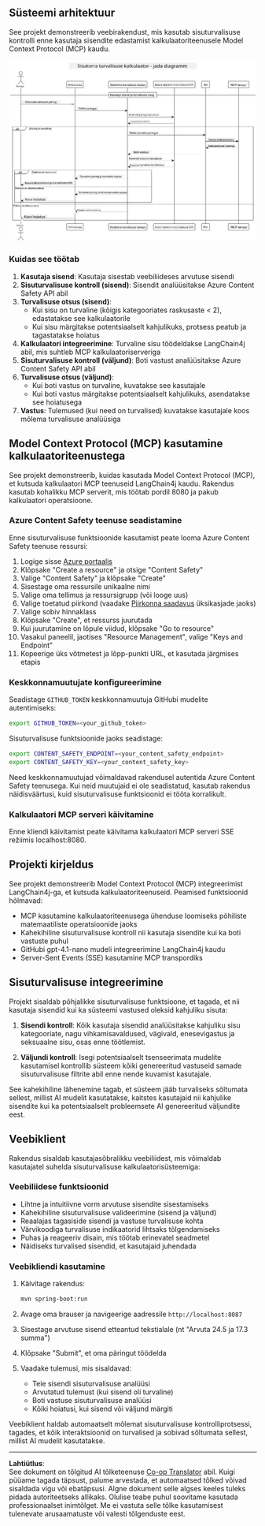 <!--
CO_OP_TRANSLATOR_METADATA:
{
  "original_hash": "e5ea5e7582f70008ea9bec3b3820f20a",
  "translation_date": "2025-10-11T13:02:42+00:00",
  "source_file": "04-PracticalImplementation/samples/java/containerapp/README.md",
  "language_code": "et"
}
-->
## Süsteemi arhitektuur

See projekt demonstreerib veebirakendust, mis kasutab sisuturvalisuse kontrolli enne kasutaja sisendite edastamist kalkulaatoriteenusele Model Context Protocol (MCP) kaudu.

![Süsteemi arhitektuuri diagramm](../../../../../../translated_images/plant.b079fed84e945b7c2978993a16163bb53f0517cfe3548d2e442ff40d619ba4b4.et.png)

### Kuidas see töötab

1. **Kasutaja sisend**: Kasutaja sisestab veebiliideses arvutuse sisendi
2. **Sisuturvalisuse kontroll (sisend)**: Sisendit analüüsitakse Azure Content Safety API abil
3. **Turvalisuse otsus (sisend)**:
   - Kui sisu on turvaline (kõigis kategooriates raskusaste < 2), edastatakse see kalkulaatorile
   - Kui sisu märgitakse potentsiaalselt kahjulikuks, protsess peatub ja tagastatakse hoiatus
4. **Kalkulaatori integreerimine**: Turvaline sisu töödeldakse LangChain4j abil, mis suhtleb MCP kalkulaatoriserveriga
5. **Sisuturvalisuse kontroll (väljund)**: Boti vastust analüüsitakse Azure Content Safety API abil
6. **Turvalisuse otsus (väljund)**:
   - Kui boti vastus on turvaline, kuvatakse see kasutajale
   - Kui boti vastus märgitakse potentsiaalselt kahjulikuks, asendatakse see hoiatusega
7. **Vastus**: Tulemused (kui need on turvalised) kuvatakse kasutajale koos mõlema turvalisuse analüüsiga

## Model Context Protocol (MCP) kasutamine kalkulaatoriteenustega

See projekt demonstreerib, kuidas kasutada Model Context Protocol (MCP), et kutsuda kalkulaatori MCP teenuseid LangChain4j kaudu. Rakendus kasutab kohalikku MCP serverit, mis töötab pordil 8080 ja pakub kalkulaatori operatsioone.

### Azure Content Safety teenuse seadistamine

Enne sisuturvalisuse funktsioonide kasutamist peate looma Azure Content Safety teenuse ressursi:

1. Logige sisse [Azure portaalis](https://portal.azure.com)
2. Klõpsake "Create a resource" ja otsige "Content Safety"
3. Valige "Content Safety" ja klõpsake "Create"
4. Sisestage oma ressursile unikaalne nimi
5. Valige oma tellimus ja ressursigrupp (või looge uus)
6. Valige toetatud piirkond (vaadake [Piirkonna saadavus](https://azure.microsoft.com/en-us/global-infrastructure/services/?products=cognitive-services) üksikasjade jaoks)
7. Valige sobiv hinnaklass
8. Klõpsake "Create", et ressurss juurutada
9. Kui juurutamine on lõpule viidud, klõpsake "Go to resource"
10. Vasakul paneelil, jaotises "Resource Management", valige "Keys and Endpoint"
11. Kopeerige üks võtmetest ja lõpp-punkti URL, et kasutada järgmises etapis

### Keskkonnamuutujate konfigureerimine

Seadistage `GITHUB_TOKEN` keskkonnamuutuja GitHubi mudelite autentimiseks:
```sh
export GITHUB_TOKEN=<your_github_token>
```

Sisuturvalisuse funktsioonide jaoks seadistage:
```sh
export CONTENT_SAFETY_ENDPOINT=<your_content_safety_endpoint>
export CONTENT_SAFETY_KEY=<your_content_safety_key>
```

Need keskkonnamuutujad võimaldavad rakendusel autentida Azure Content Safety teenusega. Kui neid muutujaid ei ole seadistatud, kasutab rakendus näidisväärtusi, kuid sisuturvalisuse funktsioonid ei tööta korralikult.

### Kalkulaatori MCP serveri käivitamine

Enne kliendi käivitamist peate käivitama kalkulaatori MCP serveri SSE režiimis localhost:8080.

## Projekti kirjeldus

See projekt demonstreerib Model Context Protocol (MCP) integreerimist LangChain4j-ga, et kutsuda kalkulaatoriteenuseid. Peamised funktsioonid hõlmavad:

- MCP kasutamine kalkulaatoriteenusega ühenduse loomiseks põhiliste matemaatiliste operatsioonide jaoks
- Kahekihiline sisuturvalisuse kontroll nii kasutaja sisendite kui ka boti vastuste puhul
- GitHubi gpt-4.1-nano mudeli integreerimine LangChain4j kaudu
- Server-Sent Events (SSE) kasutamine MCP transpordiks

## Sisuturvalisuse integreerimine

Projekt sisaldab põhjalikke sisuturvalisuse funktsioone, et tagada, et nii kasutaja sisendid kui ka süsteemi vastused oleksid kahjuliku sisuta:

1. **Sisendi kontroll**: Kõik kasutaja sisendid analüüsitakse kahjuliku sisu kategooriate, nagu vihkamisavaldused, vägivald, enesevigastus ja seksuaalne sisu, osas enne töötlemist.

2. **Väljundi kontroll**: Isegi potentsiaalselt tsenseerimata mudelite kasutamisel kontrollib süsteem kõiki genereeritud vastuseid samade sisuturvalisuse filtrite abil enne nende kuvamist kasutajale.

See kahekihiline lähenemine tagab, et süsteem jääb turvaliseks sõltumata sellest, millist AI mudelit kasutatakse, kaitstes kasutajaid nii kahjulike sisendite kui ka potentsiaalselt probleemsete AI genereeritud väljundite eest.

## Veebiklient

Rakendus sisaldab kasutajasõbralikku veebiliidest, mis võimaldab kasutajatel suhelda sisuturvalisuse kalkulaatorisüsteemiga:

### Veebiliidese funktsioonid

- Lihtne ja intuitiivne vorm arvutuse sisendite sisestamiseks
- Kahekihiline sisuturvalisuse valideerimine (sisend ja väljund)
- Reaalajas tagasiside sisendi ja vastuse turvalisuse kohta
- Värvikoodiga turvalisuse indikaatorid lihtsaks tõlgendamiseks
- Puhas ja reageeriv disain, mis töötab erinevatel seadmetel
- Näidiseks turvalised sisendid, et kasutajaid juhendada

### Veebikliendi kasutamine

1. Käivitage rakendus:
   ```sh
   mvn spring-boot:run
   ```

2. Avage oma brauser ja navigeerige aadressile `http://localhost:8087`

3. Sisestage arvutuse sisend etteantud tekstialale (nt "Arvuta 24.5 ja 17.3 summa")

4. Klõpsake "Submit", et oma päringut töödelda

5. Vaadake tulemusi, mis sisaldavad:
   - Teie sisendi sisuturvalisuse analüüsi
   - Arvutatud tulemust (kui sisend oli turvaline)
   - Boti vastuse sisuturvalisuse analüüsi
   - Kõiki hoiatusi, kui sisend või väljund märgiti

Veebiklient haldab automaatselt mõlemat sisuturvalisuse kontrolliprotsessi, tagades, et kõik interaktsioonid on turvalised ja sobivad sõltumata sellest, millist AI mudelit kasutatakse.

---

**Lahtiütlus**:  
See dokument on tõlgitud AI tõlketeenuse [Co-op Translator](https://github.com/Azure/co-op-translator) abil. Kuigi püüame tagada täpsust, palume arvestada, et automaatsed tõlked võivad sisaldada vigu või ebatäpsusi. Algne dokument selle algses keeles tuleks pidada autoriteetseks allikaks. Olulise teabe puhul soovitame kasutada professionaalset inimtõlget. Me ei vastuta selle tõlke kasutamisest tulenevate arusaamatuste või valesti tõlgenduste eest.